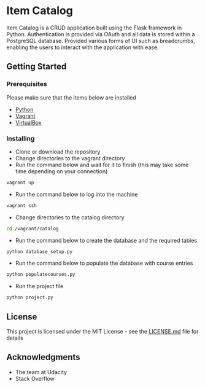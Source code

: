 # Item Catalog

Item Catalog is a CRUD application built using the Flask framework in Python. Authentication is provided via OAuth and all data is stored within a PostgreSQL database. Provided various forms of UI such as breadcrumbs, enabling the users to interact with the application with ease.

## Getting Started

### Prerequisites

Please make sure that the items below are installed

* [Python](https://www.python.org/)
* [Vagrant](https://www.vagrantup.com/)
* [VirtualBox](https://www.virtualbox.org/wiki/Downloads)

### Installing

* Clone or download the repository
* Change directories to the vagrant directory
* Run the command below and wait for it to finish (this may take some time depending on your connection)
```sh
vagrant up
```
* Run the command below to log into the machine
```sh
vagrant ssh
```

* Change directories to the catalog directory
```sh
cd /vagrant/catalog
```

* Run the command below to create the database and the required tables
```sh
python database_setup.py
```

* Run the command below to populate the database with course entries
```sh
python populatecourses.py
```

* Run the project file
```sh
python project.py
```

## License

This project is licensed under the MIT License - see the [LICENSE.md](LICENSE.md) file for details

## Acknowledgments

* The team at Udacity
* Stack Overflow
